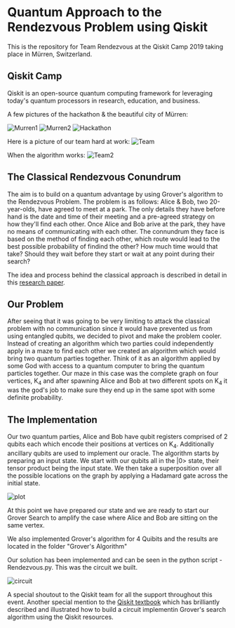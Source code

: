 # Quantum Approach to the Rendezvous Problem using Qiskit
This is the repository for Team Rendezvous at the Qiskit Camp 2019 taking place in Mürren, Switzerland. 

## Qiskit Camp 
Qiskit is an open-source quantum computing framework for leveraging today's quantum processors in research, education, and business. 

A few pictures of the hackathon & the beautiful city of Mürren:

![Murren1](Images/Murren1.jpg)
![Murren2](Images/Murren2.jpg)
![Hackathon](Images/Hackathon.jpg)

Here is a picture of our team hard at work: 
![Team](Images/Team.jpg)

When the algorithm works: 
![Team2](Images/Team2.jpg)

## The Classical Rendezvous Conundrum 
The aim is to build on a quantum advantage by using Grover's algorithm to the Rendezvous Problem. The problem is as follows: Alice & Bob, two 20-year-olds, have agreed to meet at a park. The only details they have before hand is the date and time of their meeting and a pre-agreed strategy on how they'll find each other. Once Alice and Bob arive at the park, they have no means of communicating with each other. The connundrum they face is based on the method of finding each other, which route would lead to the best possible probability of findind the other? How much time would that take? Should they wait before they start or wait at any point during their search?

The idea and process behind the classical approach is described in detail in this [research paper](https://epubs.siam.org/doi/10.1137/S0363012993249195).

## Our Problem
After seeing that it was going to be very limiting to attack the classical problem with no communication since it would have prevented us from using entangled qubits, we decided to pivot and make the problem cooler. Instead of creating an algorithm which two parties could independently apply in a maze to find each other we created an algorithm which would bring two quantum parties together. Think of it as an algorithm applied by some God with access to a quantum computer to bring the quantum particles together.
Our maze in this case was the complete graph on four vertices, K<sub>4</sub> and after spawning Alice and Bob at two different spots on K<sub>4</sub> it was the god's job to make sure they end up in the same spot with some definite probability.

## The Implementation
Our two quantum parties, Alice and Bob have qubit registers comprised of 2 qubits each which encode their positions at vertices on K<sub>4</sub>. Additionally ancillary qubits are used to implement our oracle.
The algorithm starts by preparing an input state. We start with our qubits all in the |0> state, their tensor product being the input state. We then take a superposition over all the possible locations on the graph by applying a Hadamard gate across the initial state. 

 ![plot](Images/plot.png)

At this point we have prepared our state and we are ready to start our Grover Search to amplify the case where Alice and Bob are sitting on the same vertex.

We also implemented Grover's algorithm for 4 Quibits and the results are located in the folder "Grover's Algorithm"

Our solution has been implemented and can be seen in the python script - Rendezvous.py. This was the circuit we built.

![circuit](maincircuit.png)

A special shoutout to the Qiskit team for all the support throughout this event. Another special mention to the [Qiskit textbook](https://community.qiskit.org/textbook/) which has brilliantly described and illustrated how to build a circuit implementin Grover's search algorithm using the Qiskit resources. 




